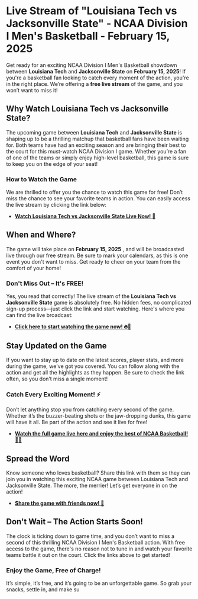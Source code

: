 # Live Stream of "Louisiana Tech vs Jacksonville State" - NCAA Division I Men's Basketball - February 15, 2025

Get ready for an exciting NCAA Division I Men's Basketball showdown between **Louisiana Tech** and **Jacksonville State** on **February 15, 2025**! If you're a basketball fan looking to catch every moment of the action, you're in the right place. We’re offering a **free live stream** of the game, and you won’t want to miss it!

## Why Watch Louisiana Tech vs Jacksonville State?

The upcoming game between **Louisiana Tech** and **Jacksonville State** is shaping up to be a thrilling matchup that basketball fans have been waiting for. Both teams have had an exciting season and are bringing their best to the court for this must-watch NCAA Division I game. Whether you’re a fan of one of the teams or simply enjoy high-level basketball, this game is sure to keep you on the edge of your seat!

### How to Watch the Game

We are thrilled to offer you the chance to watch this game for free! Don’t miss the chance to see your favorite teams in action. You can easily access the live stream by clicking the link below:

- [**Watch Louisiana Tech vs Jacksonville State Live Now! 🏀**](https://tinyurl.com/livestreamfreeo?st=Louisiana+Tech+vs+Jacksonville+State&si=ghc)

## When and Where?

The game will take place on **February 15, 2025** , and will be broadcasted live through our free stream. Be sure to mark your calendars, as this is one event you don't want to miss. Get ready to cheer on your team from the comfort of your home!

### Don't Miss Out – It's FREE!

Yes, you read that correctly! The live stream of the **Louisiana Tech vs Jacksonville State** game is absolutely free. No hidden fees, no complicated sign-up process—just click the link and start watching. Here's where you can find the live broadcast:

- [**Click here to start watching the game now! 🔥🏀**](https://tinyurl.com/livestreamfreeo?st=Louisiana+Tech+vs+Jacksonville+State&si=ghc)

## Stay Updated on the Game

If you want to stay up to date on the latest scores, player stats, and more during the game, we've got you covered. You can follow along with the action and get all the highlights as they happen. Be sure to check the link often, so you don’t miss a single moment!

### Catch Every Exciting Moment! ⚡

Don’t let anything stop you from catching every second of the game. Whether it’s the buzzer-beating shots or the jaw-dropping dunks, this game will have it all. Be part of the action and see it live for free!

- [**Watch the full game live here and enjoy the best of NCAA Basketball! 🏀💥**](https://tinyurl.com/livestreamfreeo?st=Louisiana+Tech+vs+Jacksonville+State&si=ghc)

## Spread the Word

Know someone who loves basketball? Share this link with them so they can join you in watching this exciting NCAA game between Louisiana Tech and Jacksonville State. The more, the merrier! Let’s get everyone in on the action!

- [**Share the game with friends now! 📢**](https://tinyurl.com/livestreamfreeo?st=Louisiana+Tech+vs+Jacksonville+State&si=ghc)

## Don't Wait – The Action Starts Soon!

The clock is ticking down to game time, and you don’t want to miss a second of this thrilling NCAA Division I Men's Basketball action. With free access to the game, there's no reason not to tune in and watch your favorite teams battle it out on the court. Click the links above to get started!

### Enjoy the Game, Free of Charge!

It’s simple, it’s free, and it’s going to be an unforgettable game. So grab your snacks, settle in, and make su
